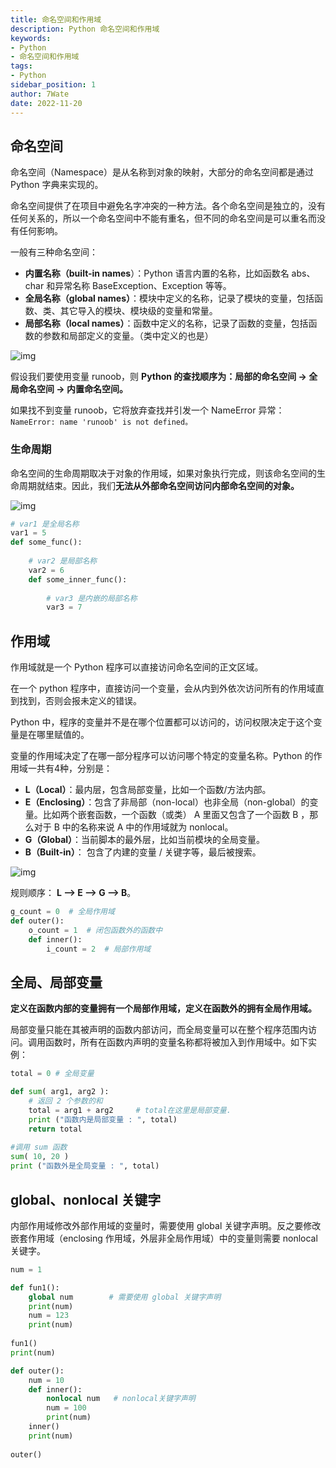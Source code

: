 ```yaml
---
title: 命名空间和作用域
description: Python 命名空间和作用域
keywords:
- Python
- 命名空间和作用域
tags:
- Python
sidebar_position: 1
author: 7Wate
date: 2022-11-20
---
```


## 命名空间

命名空间（Namespace）是从名称到对象的映射，大部分的命名空间都是通过 Python 字典来实现的。

命名空间提供了在项目中避免名字冲突的一种方法。各个命名空间是独立的，没有任何关系的，所以一个命名空间中不能有重名，但不同的命名空间是可以重名而没有任何影响。

一般有三种命名空间：

- **内置名称（built-in names**）：Python 语言内置的名称，比如函数名 abs、char 和异常名称 BaseException、Exception 等等。
- **全局名称（global names）**：模块中定义的名称，记录了模块的变量，包括函数、类、其它导入的模块、模块级的变量和常量。
- **局部名称（local names）**：函数中定义的名称，记录了函数的变量，包括函数的参数和局部定义的变量。（类中定义的也是）

![img](https://static.7wate.com/img/2022/11/20/7ee3813629181.png)

假设我们要使用变量 runoob，则 **Python 的查找顺序为：局部的命名空间 -> 全局命名空间 -> 内置命名空间。**

如果找不到变量 runoob，它将放弃查找并引发一个 NameError 异常：`NameError: name 'runoob' is not defined。`

### 生命周期

命名空间的生命周期取决于对象的作用域，如果对象执行完成，则该命名空间的生命周期就结束。因此，我们**无法从外部命名空间访问内部命名空间的对象。**

![img](https://static.7wate.com/img/2022/11/20/8beaf2d3e4567.png)

```python
# var1 是全局名称
var1 = 5
def some_func():
 
    # var2 是局部名称
    var2 = 6
    def some_inner_func():
 
        # var3 是内嵌的局部名称
        var3 = 7
```

## 作用域

作用域就是一个 Python 程序可以直接访问命名空间的正文区域。

在一个 python 程序中，直接访问一个变量，会从内到外依次访问所有的作用域直到找到，否则会报未定义的错误。

Python 中，程序的变量并不是在哪个位置都可以访问的，访问权限决定于这个变量是在哪里赋值的。

变量的作用域决定了在哪一部分程序可以访问哪个特定的变量名称。Python 的作用域一共有4种，分别是：

- **L（Local）**：最内层，包含局部变量，比如一个函数/方法内部。
- **E（Enclosing）**：包含了非局部（non-local）也非全局（non-global）的变量。比如两个嵌套函数，一个函数（或类） A 里面又包含了一个函数 B ，那么对于 B 中的名称来说 A 中的作用域就为 nonlocal。
- **G（Global）**：当前脚本的最外层，比如当前模块的全局变量。
- **B（Built-in）**： 包含了内建的变量 / 关键字等，最后被搜索。

![img](https://static.7wate.com/img/2022/11/20/1e3af056f1ac0.png)

规则顺序： **L –> E –> G –> B**。

```python
g_count = 0  # 全局作用域
def outer():
    o_count = 1  # 闭包函数外的函数中
    def inner():
        i_count = 2  # 局部作用域
```

## 全局、局部变量

**定义在函数内部的变量拥有一个局部作用域，定义在函数外的拥有全局作用域。**

局部变量只能在其被声明的函数内部访问，而全局变量可以在整个程序范围内访问。调用函数时，所有在函数内声明的变量名称都将被加入到作用域中。如下实例：

```python
total = 0 # 全局变量

def sum( arg1, arg2 ):
    # 返回 2 个参数的和
    total = arg1 + arg2     # total在这里是局部变量.
    print ("函数内是局部变量 : ", total)
    return total
 
#调用 sum 函数
sum( 10, 20 )
print ("函数外是全局变量 : ", total)
```

## global、nonlocal 关键字

内部作用域修改外部作用域的变量时，需要使用 global 关键字声明。反之要修改嵌套作用域（enclosing 作用域，外层非全局作用域）中的变量则需要 nonlocal 关键字。

```python
num = 1

def fun1():
    global num        # 需要使用 global 关键字声明
    print(num) 
    num = 123
    print(num)
    
fun1()
print(num)
```

```python
def outer():
    num = 10
    def inner():
        nonlocal num   # nonlocal关键字声明
        num = 100
        print(num)
    inner()
    print(num)
    
outer()
```

